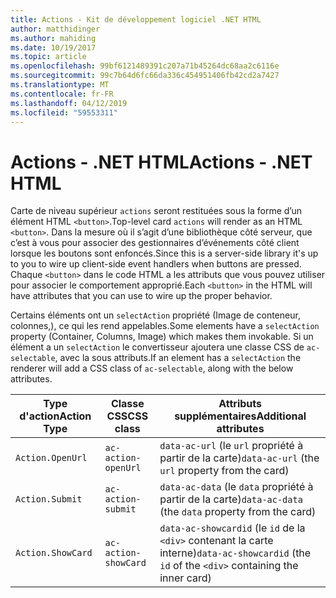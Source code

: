 ```yaml
---
title: Actions - Kit de développement logiciel .NET HTML
author: matthidinger
ms.author: mahiding
ms.date: 10/19/2017
ms.topic: article
ms.openlocfilehash: 99bf6121489391c207a71b45264dc68aa2c6116e
ms.sourcegitcommit: 99c7b64d6fc66da336c454951406fb42cd2a7427
ms.translationtype: MT
ms.contentlocale: fr-FR
ms.lasthandoff: 04/12/2019
ms.locfileid: "59553311"
---
```

# <a name="actions---net-html"></a><span data-ttu-id="e16ad-102">Actions - .NET HTML</span><span class="sxs-lookup"><span data-stu-id="e16ad-102">Actions - .NET HTML</span></span>

<span data-ttu-id="e16ad-103">Carte de niveau supérieur `actions` seront restituées sous la forme d’un élément HTML `<button>`.</span><span class="sxs-lookup"><span data-stu-id="e16ad-103">Top-level card `actions` will render as an HTML `<button>`.</span></span> <span data-ttu-id="e16ad-104">Dans la mesure où il s’agit d’une bibliothèque côté serveur, que c’est à vous pour associer des gestionnaires d’événements côté client lorsque les boutons sont enfoncés.</span><span class="sxs-lookup"><span data-stu-id="e16ad-104">Since this is a server-side library it's up to you to wire up client-side event handlers when buttons are pressed.</span></span> <span data-ttu-id="e16ad-105">Chaque `<button>` dans le code HTML a les attributs que vous pouvez utiliser pour associer le comportement approprié.</span><span class="sxs-lookup"><span data-stu-id="e16ad-105">Each `<button>` in the HTML will have attributes that you can use to wire up the proper behavior.</span></span>

<span data-ttu-id="e16ad-106">Certains éléments ont un `selectAction` propriété (Image de conteneur, colonnes,), ce qui les rend appelables.</span><span class="sxs-lookup"><span data-stu-id="e16ad-106">Some elements have a `selectAction` property (Container, Columns, Image) which makes them invokable.</span></span> <span data-ttu-id="e16ad-107">Si un élément a un `selectAction` le convertisseur ajoutera une classe CSS de `ac-selectable`, avec la sous attributs.</span><span class="sxs-lookup"><span data-stu-id="e16ad-107">If an element has a `selectAction` the renderer will add a CSS class of `ac-selectable`, along with the below attributes.</span></span>

<span data-ttu-id="e16ad-108">Type d'action</span><span class="sxs-lookup"><span data-stu-id="e16ad-108">Action Type</span></span> | <span data-ttu-id="e16ad-109">Classe CSS</span><span class="sxs-lookup"><span data-stu-id="e16ad-109">CSS class</span></span> | <span data-ttu-id="e16ad-110">Attributs supplémentaires</span><span class="sxs-lookup"><span data-stu-id="e16ad-110">Additional attributes</span></span>
---|---|---
`Action.OpenUrl` | `ac-action-openUrl` | <span data-ttu-id="e16ad-111">`data-ac-url` (le `url` propriété à partir de la carte)</span><span class="sxs-lookup"><span data-stu-id="e16ad-111">`data-ac-url` (the `url` property from the card)</span></span>
`Action.Submit` | `ac-action-submit` | <span data-ttu-id="e16ad-112">`data-ac-data` (le `data` propriété à partir de la carte)</span><span class="sxs-lookup"><span data-stu-id="e16ad-112">`data-ac-data` (the `data` property from the card)</span></span>
`Action.ShowCard` | `ac-action-showCard` | <span data-ttu-id="e16ad-113">`data-ac-showcardid` (le `id` de la `<div>` contenant la carte interne)</span><span class="sxs-lookup"><span data-stu-id="e16ad-113">`data-ac-showcardid` (the `id` of the `<div>` containing the inner card)</span></span>
